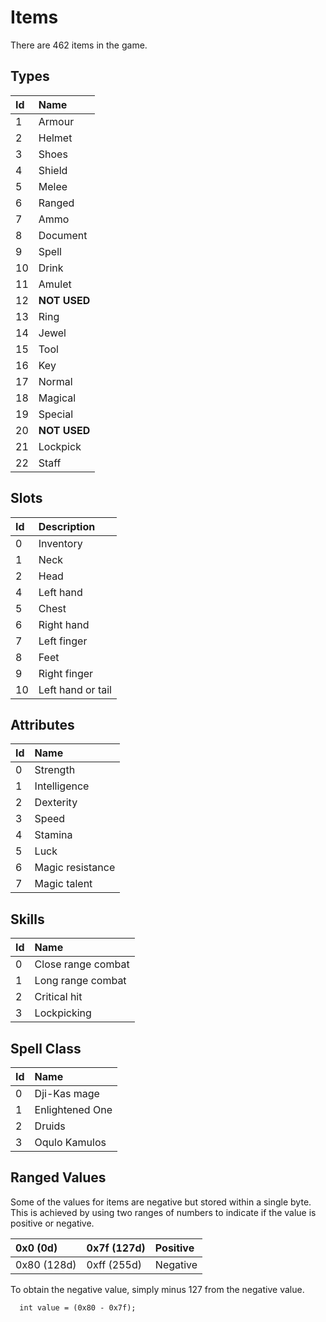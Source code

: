 # Items #

There are 462 items in the game.

## Types ##

|Id|Name|
|:-|:---|
|1 |Armour|
|2 |Helmet|
|3 |Shoes|
|4 |Shield|
|5 |Melee|
|6 |Ranged|
|7 |Ammo|
|8 |Document|
|9 |Spell|
|10|Drink|
|11|Amulet|
|12|**NOT USED**|
|13|Ring|
|14|Jewel|
|15|Tool|
|16|Key |
|17|Normal|
|18|Magical|
|19|Special|
|20|**NOT USED**|
|21|Lockpick|
|22|Staff|

## Slots ##

|Id|Description|
|:-|:----------|
|0 |Inventory  |
|1 |Neck       |
|2 |Head       |
|4 |Left hand  |
|5 |Chest      |
|6 |Right hand |
|7 |Left finger|
|8 |Feet       |
|9 |Right finger|
|10|Left hand or tail|

## Attributes ##

|Id|Name|
|:-|:---|
|0 |Strength|
|1 |Intelligence|
|2 |Dexterity|
|3 |Speed|
|4 |Stamina|
|5 |Luck|
|6 |Magic resistance|
|7 |Magic talent|

## Skills ##

|Id|Name|
|:-|:---|
|0 |Close range combat|
|1 |Long range combat|
|2 |Critical hit|
|3 |Lockpicking|

## Spell Class ##

|Id|Name|
|:-|:---|
|0 |Dji-Kas mage|
|1 |Enlightened One|
|2 |Druids|
|3 |Oqulo Kamulos|

## Ranged Values ##

Some of the values for items are negative but stored within a single byte. This is achieved by using two ranges of numbers to indicate if the value is positive or negative.

|0x0 (0d)|0x7f (127d)|Positive|
|:-------|:----------|:-------|
|0x80 (128d)|0xff (255d)|Negative|

To obtain the negative value, simply minus 127 from the negative value.

```
  int value = (0x80 - 0x7f);
```